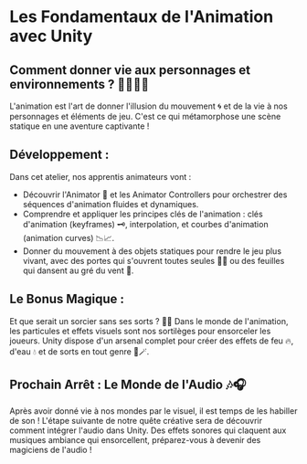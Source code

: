 # Les Fondamentaux de l'Animation avec Unity
## Comment donner vie aux personnages et environnements ? 🌟🏃‍♂️💃
L'animation est l'art de donner l'illusion du mouvement 🌀 et de la vie à nos personnages et éléments de jeu. C'est ce qui métamorphose une scène statique en une aventure captivante !

## Développement :
Dans cet atelier, nos apprentis animateurs vont :
- Découvrir l'Animator 🔮 et les Animator Controllers pour orchestrer des séquences d'animation fluides et dynamiques.
- Comprendre et appliquer les principes clés de l'animation : clés d'animation (keyframes) 🗝️, interpolation, et courbes d'animation (animation curves) 📉📈.
- Donner du mouvement à des objets statiques pour rendre le jeu plus vivant, avec des portes qui s'ouvrent toutes seules 🚪✨ ou des feuilles qui dansent au gré du vent 🍃.

## Le Bonus Magique :
Et que serait un sorcier sans ses sorts ? 🧙✨ Dans le monde de l'animation, les particules et effets visuels sont nos sortilèges pour ensorceler les joueurs. Unity dispose d'un arsenal complet pour créer des effets de feu 🔥, d'eau 💧 et de sorts en tout genre 🌈🪄.

## Prochain Arrêt : Le Monde de l'Audio 🎶🎧
Après avoir donné vie à nos mondes par le visuel, il est temps de les habiller de son ! L'étape suivante de notre quête créative sera de découvrir comment intégrer l'audio dans Unity. Des effets sonores qui claquent aux musiques ambiance qui ensorcellent, préparez-vous à devenir des magiciens de l'audio !
